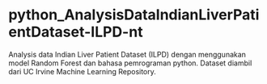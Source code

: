 # python_AnalysisDataIndianLiverPatientDataset-ILPD-nt
Analysis data Indian Liver Patient Dataset (ILPD) dengan menggunakan model Random Forest dan bahasa pemrograman python. Dataset diambil dari UC Irvine Machine Learning Repository.
